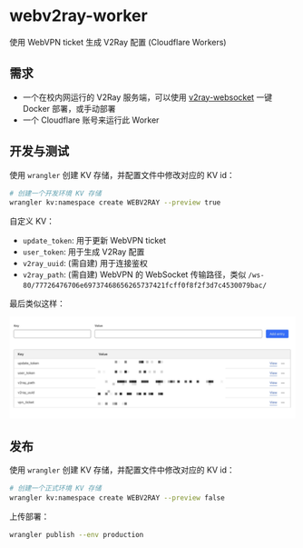 # webv2ray-worker

使用 WebVPN ticket 生成 V2Ray 配置 (Cloudflare Workers)

## 需求

- 一个在校内网运行的 V2Ray 服务端，可以使用 [v2ray-websocket](https://hub.docker.com/repository/docker/imbytecat/v2ray-websocket/general) 一键 Docker 部署，或手动部署
- 一个 Cloudflare 账号来运行此 Worker

## 开发与测试

使用 `wrangler` 创建 KV 存储，并配置文件中修改对应的 KV id：

```bash
# 创建一个开发环境 KV 存储
wrangler kv:namespace create WEBV2RAY --preview true
```

自定义 KV：

- `update_token`: 用于更新 WebVPN ticket
- `user_token`: 用于生成 V2Ray 配置
- `v2ray_uuid`: (需自建) 用于连接鉴权
- `v2ray_path`: (需自建) WebVPN 的 WebSocket 传输路径，类似 `/ws-80/77726476706e69737468656265737421fcff0f8f2f3d7c4530079bac/`

最后类似这样：

![KV](./doc/webvpn_kv.jpg)

## 发布

使用 `wrangler` 创建 KV 存储，并配置文件中修改对应的 KV id：

```bash
# 创建一个正式环境 KV 存储
wrangler kv:namespace create WEBV2RAY --preview false
```

上传部署：

```bash
wrangler publish --env production
```
